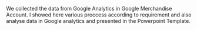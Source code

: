 We collected the data from Google Analytics in Google Merchandise Account. I showed here various proccess according to requirement and also analyse data in Google analytics and presented in the Powerpoint Template. 
